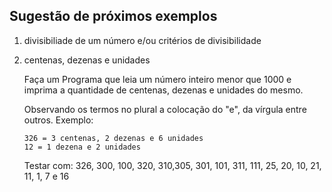 Sugestão de próximos exemplos
---

1.  divisibiliade de um número e/ou critérios de divisibilidade
2.  centenas, dezenas e unidades

    Faça um Programa que leia um número inteiro menor que 1000 e 
    imprima a quantidade de centenas, dezenas e unidades do mesmo. 

    Observando os termos no plural a colocação do "e", da vírgula entre outros. Exemplo:

        326 = 3 centenas, 2 dezenas e 6 unidades
        12 = 1 dezena e 2 unidades 

    Testar com: 326, 300, 100, 320, 310,305, 301, 101, 311, 111, 25, 20, 10, 21, 11, 1, 7 e 16 